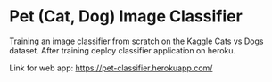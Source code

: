 # Pet (Cat, Dog) Image Classifier

Training an image classifier from scratch on the Kaggle Cats vs Dogs dataset. After training deploy classifier application on heroku.

Link for web app: https://pet-classifier.herokuapp.com/
